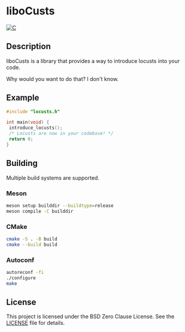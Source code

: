 # liboCusts

[![C](https://github.com/locusts-r-us/locusts/actions/workflows/c.yml/badge.svg)](https://github.com/locusts-r-us/locusts/actions/workflows/c.yml)

## Description

liboCusts is a library that provides a way to introduce locusts into your code.

Why would you want to do that? I don't know.

## Example

```c
#include "locusts.h"

int main(void) {
 introduce_locusts();
 /* Locusts are now in your codebase! */
 return 0;
}
```

## Building

Multiple build systems are supported.

### Meson

```sh
meson setup builddir --buildtype=release
meson compile -C builddir
```

### CMake

```sh
cmake -S . -B build
cmake --build build
```

### Autoconf

```sh
autoreconf -fi
./configure
make
```

## License

This project is licensed under the BSD Zero Clause License. See the [LICENSE](../LICENSE) file for details.
